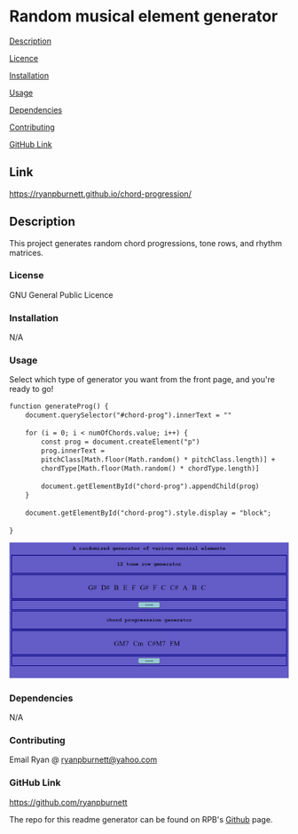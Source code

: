 # Random musical element generator

[Description](#description)

[Licence](#license)

[Installation](#installation)

[Usage](#usage)

[Dependencies](#dependencies)

[Contributing](#contributing)

[GitHub Link](#github-link)


## Link
https://ryanpburnett.github.io/chord-progression/

## Description
This project generates random chord progressions, tone rows, and rhythm matrices.

### License
GNU General Public Licence

### Installation
N/A

### Usage
Select which type of generator you want from the front page, and you're ready to go!

```
function generateProg() {
    document.querySelector("#chord-prog").innerText = ""

    for (i = 0; i < numOfChords.value; i++) {
        const prog = document.createElement("p")
        prog.innerText = 
        pitchClass[Math.floor(Math.random() * pitchClass.length)] +
        chordType[Math.floor(Math.random() * chordType.length)] 
        
        document.getElementById("chord-prog").appendChild(prog)
    }
    
    document.getElementById("chord-prog").style.display = "block";

}
```

![Title](./assets/chord.bmp)

### Dependencies
N/A

### Contributing
Email Ryan @ ryanpburnett@yahoo.com

### GitHub Link
https://github.com/ryanpburnett

The repo for this readme generator can be found on RPB's [Github](https://github.com/ryanpburnett/readme-generator) page.